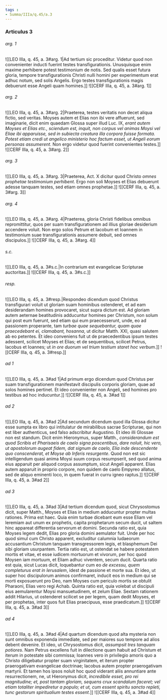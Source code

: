 ```yaml
---
tags : 
- Summa/IIIa/q.45/a.3
---
```


### Articulus 3

###### arg. 1
![[LEO IIIa, q. 45, a. 3#arg. 1|Ad tertium sic proceditur. Videtur quod non convenienter inducti fuerint testes transfigurationis. Unusquisque enim maxime perhibere potest testimonium de notis. Sed qualis esset futura gloria, tempore transfigurationis Christi nulli homini per experimentum erat adhuc notum, sed solis Angelis. Ergo testes transfigurationis magis debuerunt esse Angeli quam homines.]]
![[CERF IIIa, q. 45, a. 3#arg. 1]]

###### arg. 2
![[LEO IIIa, q. 45, a. 3#arg. 2|Praeterea, testes veritatis non decet aliqua fictio, sed veritas. Moyses autem et Elias non ibi vere affuerunt, sed imaginarie, dicit enim quaedam Glossa super illud Luc. IX, *erant autem Moyses et Elias etc., sciendum est, inquit, non corpus vel animas Moysi vel Eliae ibi apparuisse, sed in subiecta creatura illa corpora fuisse formata. Potest etiam credi ut angelico ministerio hoc factum esset, ut Angeli eorum personas assumerent*. Non ergo videtur quod fuerint convenientes testes.]]
![[CERF IIIa, q. 45, a. 3#arg. 2]]

###### arg. 3
![[LEO IIIa, q. 45, a. 3#arg. 3|Praeterea, Act. X dicitur quod Christo *omnes prophetae testimonium perhibent*. Ergo non soli Moyses et Elias debuerunt adesse tanquam testes, sed etiam omnes prophetae.]]
![[CERF IIIa, q. 45, a. 3#arg. 3]]

###### arg. 4
![[LEO IIIa, q. 45, a. 3#arg. 4|Praeterea, gloria Christi fidelibus omnibus repromittitur, quos per suam transfigurationem ad illius gloriae desiderium accendere voluit. Non ergo solos Petrum et Iacobum et Ioannem in testimonium suae transfigurationis assumere debuit, sed omnes discipulos.]]
![[CERF IIIa, q. 45, a. 3#arg. 4]]

###### s.c.
![[LEO IIIa, q. 45, a. 3#s.c.|In contrarium est evangelicae Scripturae auctoritas.]]
![[CERF IIIa, q. 45, a. 3#s.c.]]

###### resp.
![[LEO IIIa, q. 45, a. 3#resp.|Respondeo dicendum quod Christus transfigurari voluit ut gloriam suam hominibus ostenderet, et ad eam desiderandam homines provocaret, sicut supra dictum est. Ad gloriam autem aeternae beatitudinis adducuntur homines per Christum, non solum qui post eum fuerunt, sed etiam qui eum praecesserunt, unde, eo ad passionem properante, tam *turbae quae sequebantur, quam quae praecedebant ei, clamabant, hosanna*, ut dicitur Matth. XXI, quasi salutem ab eo petentes. Et ideo conveniens fuit ut de praecedentibus ipsum testes adessent, scilicet Moyses et Elias; et de sequentibus, scilicet Petrus, Iacobus et Ioannes; ut *in ore duorum vel trium testium staret hoc verbum*.]]
![[CERF IIIa, q. 45, a. 3#resp.]]

###### ad 1
![[LEO IIIa, q. 45, a. 3#ad 1|Ad primum ergo dicendum quod Christus per suam transfigurationem manifestavit discipulis corporis gloriam, quae ad solos homines pertinet. Et ideo convenienter non Angeli, sed homines pro testibus ad hoc inducuntur.]]
![[CERF IIIa, q. 45, a. 3#ad 1]]

###### ad 2
![[LEO IIIa, q. 45, a. 3#ad 2|Ad secundum dicendum quod illa Glossa dicitur esse sumpta ex libro qui intitulatur de mirabilibus sacrae Scripturae, qui non est liber authenticus, sed falso adscribitur Augustino. Et ideo illi Glossae non est standum. Dicit enim Hieronymus, super Matth., *considerandum est quod Scribis et Pharisaeis de caelo signa poscentibus, dare noluit, hic vero, ut apostolorum augeat fidem, dat signum de caelo, Elia inde descendente quo conscenderat, et Moyse ab Inferis resurgente*. Quod non est sic intelligendum quasi anima Moysi suum corpus resumpserit, sed quod anima eius apparuit per aliquod corpus assumptum, sicut Angeli apparent. Elias autem apparuit in proprio corpore, non quidem de caelo Empyreo allatus, sed de aliquo eminenti loco, in quem fuerat in curru igneo raptus.]]
![[CERF IIIa, q. 45, a. 3#ad 2]]

###### ad 3
![[LEO IIIa, q. 45, a. 3#ad 3|Ad tertium dicendum quod, sicut Chrysostomus dicit, super Matth., Moyses et Elias in medium adducuntur propter multas rationes. Prima est haec. Quia enim turbae dicebant eum esse Eliam vel Ieremiam aut unum ex prophetis, capita prophetarum secum ducit, ut saltem hinc appareat differentia servorum et domini. Secunda ratio est, quia Moyses legem dedit, Elias pro gloria domini aemulator fuit. Unde per hoc quod simul cum Christo apparent, excluditur calumnia Iudaeorum accusantium Christum tanquam transgressorem legis, et blasphemum Dei sibi gloriam usurpantem. Tertia ratio est, ut ostendat se habere potestatem mortis et vitae, et esse iudicem mortuorum et vivorum, per hoc quod Moysen iam mortuum, et Eliam adhuc viventem, secum ducit. Quarta ratio est quia, sicut Lucas dicit, loquebantur cum eo *de excessu, quem completurus erat in Ierusalem*, idest de passione et morte sua. Et ideo, ut super hoc discipulorum animos confirmaret, inducit eos in medium qui se morti exposuerunt pro Deo, nam Moyses cum periculo mortis se obtulit Pharaoni, Elias vero regi Achab. Quinta ratio est, quia volebat ut discipuli eius aemularentur Moysi mansuetudinem, et zelum Eliae. Sextam rationem addit Hilarius, ut ostenderet scilicet se per legem, quam dedit Moyses, et per prophetas, inter quos fuit Elias praecipuus, esse praedicatum.]]
![[CERF IIIa, q. 45, a. 3#ad 3]]

###### ad 4
![[LEO IIIa, q. 45, a. 3#ad 4|Ad quartum dicendum quod alta mysteria non sunt omnibus exponenda immediate, sed per maiores suo tempore ad alios debent devenire. Et ideo, ut Chrysostomus dicit, *assumpsit tres tanquam potiores*. Nam Petrus excellens fuit in dilectione quam habuit ad Christum et iterum in potestate sibi commissa; Ioannes vero in privilegio amoris quo a Christo diligebatur propter suam virginitatem, et iterum propter praerogativam evangelicae doctrinae; Iacobus autem propter praerogativam martyrii. Et tamen hos ipsos noluit hoc quod viderant aliis annuntiare ante resurrectionem, ne, ut Hieronymus dicit, *incredibile esset, pro rei magnitudine; et, post tantam gloriam, sequens crux scandalum faceret; vel etiam totaliter impediretur a populo; et ut, cum essent spiritu sancto repleti, tunc gestorum spiritualium testes essent*.]]
![[CERF IIIa, q. 45, a. 3#ad 4]]

